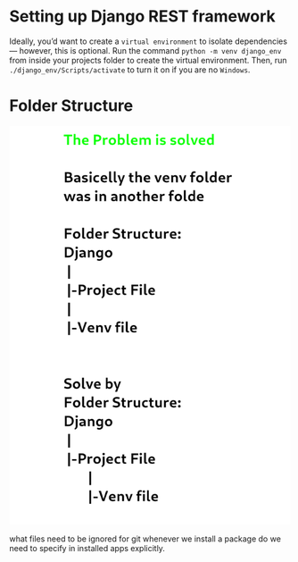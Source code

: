 # Setting up Django REST framework

Ideally, you’d want to create a `virtual environment` to isolate dependencies — however, this is optional. Run the command `python -m venv django_env` from inside your projects folder to create the virtual environment. Then, run `./django_env/Scripts/activate` to turn it on if you are no `Windows`.

# Folder Structure

![alt text](images/folder_structure.png)

what files need to be ignored for git
whenever we install a package do we need to specify in installed apps explicitly.
